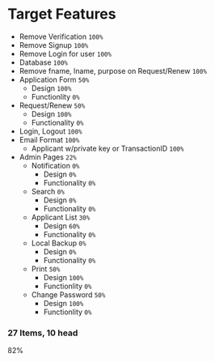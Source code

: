 # Target Features
* Remove Verification `100%`
* Remove Signup `100%`
* Remove Login for user `100%`
* Database `100%`
* Remove fname, lname, purpose on Request/Renew `100%`
* Application Form `50%`
    * Design `100%`
    * Functionlity `0%`
* Request/Renew `50%`
    * Design `100%`
    * Functionality `0%`
* Login, Logout `100%`
* Email Format `100%`
    * Applicant w/private key or TransactionID `100%`
* Admin Pages `22%`
    * Notification `0%` 
        * Design `0%`
        * Functionality `0%`
    * Search `0%`
        * Design `0%`
        * Functionality `0%`
    * Applicant List `30%`
        * Design `60%`
        * Functionality `0%`
    * Local Backup `0%`
        * Design `0%`
        * Functionality `0%`
    * Print `50%`
        * Design `100%`
        * Functionlity `0%`
    * Change Password `50%`
        * Design `100%`
        * Functionlity `0%`
### 27 Items, 10 head
82%
